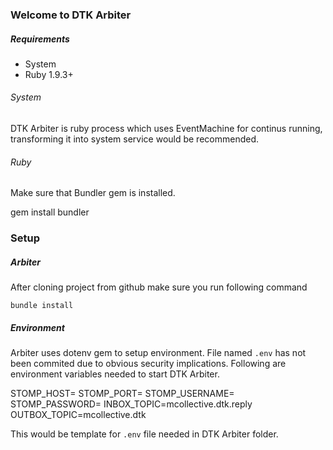### Welcome to DTK Arbiter

##### Requirements

* System
* Ruby 1.9.3+

###### System

DTK Arbiter is ruby process which uses EventMachine for continus running, transforming it into system service would be recommended.

###### Ruby

Make sure that Bundler gem is installed.

  gem install bundler

### Setup

##### Arbiter

After cloning project from github make sure you run following command

    bundle install

##### Environment

Arbiter uses dotenv gem to setup environment. File named `.env` has not been commited due to obvious security implications. Following are environment variables needed to start DTK Arbiter.

  STOMP_HOST=
  STOMP_PORT=
  STOMP_USERNAME=
  STOMP_PASSWORD=
  INBOX_TOPIC=mcollective.dtk.reply
  OUTBOX_TOPIC=mcollective.dtk

This would be template for `.env` file needed in DTK Arbiter folder.



